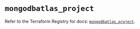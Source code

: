# `mongodbatlas_project`

Refer to the Terraform Registry for docs: [`mongodbatlas_project`](https://registry.terraform.io/providers/mongodb/mongodbatlas/1.21.4/docs/resources/project).
